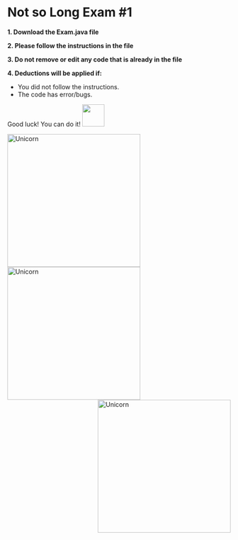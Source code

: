 # Not so Long Exam #1

**1. Download the Exam.java file**  

**2. Please follow the instructions in the file** 

**3. Do not remove or edit any code that is already in the file** 

**4. Deductions will be applied if:** 

- You did not follow the instructions.
- The code has error/bugs.

Good luck! You can do it! <img src="https://media.giphy.com/media/VgCDAzcKvsR6OM0uWg/giphy.gif" width="50" />

<img align="left" width=300px alt="Unicorn" src="https://media4.giphy.com/media/KztT2c4u8mYYUiMKdJ/200.webp?cid=ecf05e47d58zqgktot00yjcj2foe4lb6kqjmr8ofls9whzxu&rid=200.webp&ct=g"/>

<img align="center" width=300px alt="Unicorn" src="https://media3.giphy.com/media/Y3wzF9erUbjfvs3QFo/200w.webp?cid=ecf05e47o8nlgy4qxxlq00zw19typkw5vr929z0mv02ors3v&rid=200w.webp&ct=g"/>

<img align="right" width=300px alt="Unicorn" src="https://media1.giphy.com/media/ZdHsPsHUdWr882Uu85/200w.webp?cid=ecf05e47o8nlgy4qxxlq00zw19typkw5vr929z0mv02ors3v&rid=200w.webp&ct=g"/>








